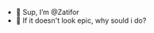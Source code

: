 - 🧟 Sup, I’m @Zatifor
- 📸 If it doesn't look epic, why sould i do?

<!---
Zatifor/Zatifor is a ✨ special ✨ repository because its `README.md` (this file) appears on your GitHub profile.
You can click the Preview link to take a look at your changes.
--->
